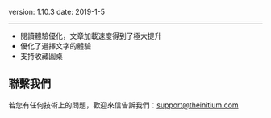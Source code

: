 version: 1.10.3
date: 2019-1-5

---

- 閱讀體驗優化，文章加載速度得到了極大提升
- 優化了選擇文字的體驗
- 支持收藏圓桌


## 聯繫我們

若您有任何技術上的問題，歡迎來信告訴我們：[support@theinitium.com](mailto:support@theinitium.com)